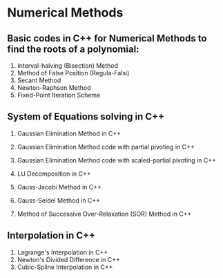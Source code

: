 # Numerical Methods

## Basic codes in C++ for Numerical Methods to find the roots of a polynomial:
1. Interval-halving (Bisection) Method
2. Method of False Position (Regula-Falsi)
3. Secant Method
4. Newton-Raphson Method
5. Fixed-Point Iteration Scheme

## System of Equations solving in C++

1. Gaussian Elimination Method in C++

2. Gaussian Elimination Method code with partial pivoting in C++

3. Gaussian Elimination Method code with scaled-partial pivoting in C++

4. LU Decomposition in C++

5. Gauss-Jacobi Method in C++

6. Gauss-Seidel Method in C++

7. Method of Successive Over-Relaxation (SOR) Method in C++

## Interpolation in C++
1. Lagrange's Interpolation in C++
2. Newton's Divided Difference in C++
3. Cubic-Spline Interpolation in C++
